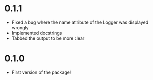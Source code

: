 # 0.1.1
- Fixed a bug where the name attribute of the Logger was displayed wrongly
- Implemented docstrings
- Tabbed the output to be more clear

# 0.1.0
- First version of the package!